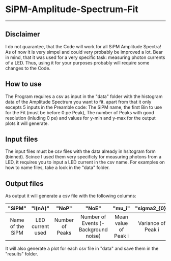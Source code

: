 # SiPM-Amplitude-Spectrum-Fit
---
## Disclaimer
I do not guarantee, that the Code will work for all SiPM Amplitude Spectra! As of now it is very simpel and could very probably be improved a lot. Bear in mind, that it was used for a very specific task: measuring photon currents of a LED. Thus, using it for your purposes probably will require some changes to the Code.

## How to use
The Program requires a csv as input in the "data" folder with the histogram data of the Amplitude Spectrum you want to fit.
apart from that it only excepts 5 inputs in the Preamble code: The SiPM name, the first Bin to use for the Fit (must be before 0 pe Peak), The number of Peaks with good resolution (inluding 0 pe) and values for y-min and y-max for the output plots it will generate.

## Input files
The input files must be csv files with the data already in hsitogram form (binned). Scince I used them very specificly for measuring photons from a LED, it requires you to input a LED current in the csv name. For examples on how to name files, take a look in the "data" folder.  

## Output files
As output it will generate a csv file with the following columns:

|      "SiPM"      |      "I(nA)"     |      "NoP"      |                 "NoE"                 |        "mu_i"        |    "sigma2_{0}"    |      "w_{0}"     |                "photon_counts"               |
|:----------------:|:----------------:|:---------------:|:-------------------------------------:|:--------------------:|:------------------:|:----------------:|:--------------------------------------------:|
| Name of the SiPM | LED current used | Number of Peaks | Number of Events (- Background noise) | Mean value of Peak i | Variance of Peak i | Weight of Peak i | Total number of photons detected by the SiPM |

It will also generate a plot for each csv file in "data" and save them in the "results" folder.
